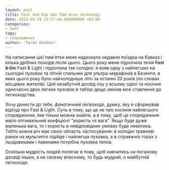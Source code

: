 ```yaml
---
layout: post
title: Fast and Die або Пам'ятка легкоходу
date: 2013-09-29 23:27:44.000000000 +03:00
categories:
- Gear
tags:
- спорядження
author: 'Taras Kushnir'
---
```


На написання цієї пам'ятки мене надихнула недавня поїздка на Кавказ і кілька дрібних походів після цього. Цього року мене підхопила течія <del>Fast &amp; Die</del> Fast &amp; Light і підхопила так солідно: я взяв одну з найлегших на сьогодні пуховок та літній спальник для ультра-марафонів в Безенги, в яких цього року було найхолодніше літо за останні 20 років (по словах місцевих жителів). Цей незабутній досвід сну у всьому одязі та носіння одночасно двох легких пуховок в таборі дещо змінив моє ставлення до легкоходства.

Хочу донести до тебе, <em>фанатичний легкоходе</em>, думку, яку я сформував відтоді про Fast &amp; Light. Суть в тому, що це не про носіння найлегшого спорядження, яке тільки можна знайти, а в тому, щоб це спорядження мало оптимальний коефіцієнт "користь vs вага". Якщо буде дуже маленька вага, то і користь в невідповідних умовах буде невелика. Тобто кожна річ має свою область застосування: в холодні травневі ранки на мультипічі підійде і найлегша пуховка, а в справжніх горах з льодовиками і лавинами потрібна пуховка тепла.

Оскільки мудрість людей полягає в тому, щоб навчитись на поганому досвіді інших, а не своєму власному, то будь мудрий, о майбутній легкоходе.
